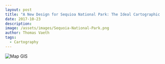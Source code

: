 ```yaml
---
layout: post
title: "A New Design for Sequioa National Park: The Ideal Cartographic Relief Map"
date: 2017-10-23
description: 
image: /assets/images/Sequoia-National-Park.png
author: Thomas Vaeth
tags: 
  - Cartography
---
```


![Map GIS](/assets/images/Sequoia-National-Park.png)

